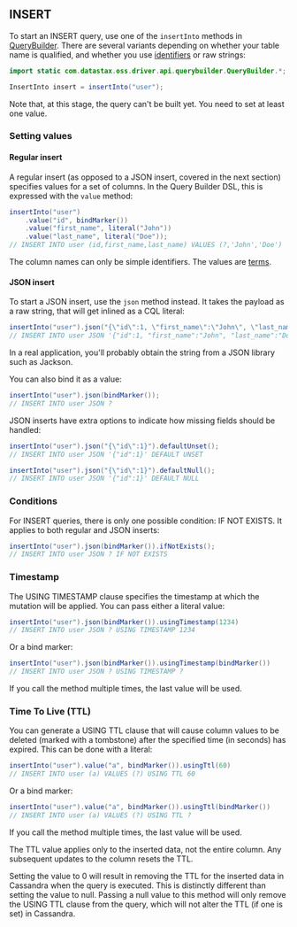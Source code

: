 ## INSERT

To start an INSERT query, use one of the `insertInto` methods in [QueryBuilder]. There are
several variants depending on whether your table name is qualified, and whether you use
[identifiers](../../case_sensitivity/) or raw strings:

```java
import static com.datastax.oss.driver.api.querybuilder.QueryBuilder.*;

InsertInto insert = insertInto("user");
```

Note that, at this stage, the query can't be built yet. You need to set at least one value.

### Setting values

#### Regular insert

A regular insert (as opposed to a JSON insert, covered in the next section) specifies values for a
set of columns. In the Query Builder DSL, this is expressed with the `value` method:

```java
insertInto("user")
    .value("id", bindMarker())
    .value("first_name", literal("John"))
    .value("last_name", literal("Doe"));
// INSERT INTO user (id,first_name,last_name) VALUES (?,'John','Doe')
```

The column names can only be simple identifiers. The values are [terms](../term).

#### JSON insert

To start a JSON insert, use the `json` method instead. It takes the payload as a raw string, that
will get inlined as a CQL literal:

```java
insertInto("user").json("{\"id\":1, \"first_name\":\"John\", \"last_name\":\"Doe\"}");
// INSERT INTO user JSON '{"id":1, "first_name":"John", "last_name":"Doe"}'
```

In a real application, you'll probably obtain the string from a JSON library such as Jackson.

You can also bind it as a value:

```java
insertInto("user").json(bindMarker());
// INSERT INTO user JSON ?
```

JSON inserts have extra options to indicate how missing fields should be handled:

```java
insertInto("user").json("{\"id\":1}").defaultUnset();
// INSERT INTO user JSON '{"id":1}' DEFAULT UNSET

insertInto("user").json("{\"id\":1}").defaultNull();
// INSERT INTO user JSON '{"id":1}' DEFAULT NULL
```

### Conditions

For INSERT queries, there is only one possible condition: IF NOT EXISTS. It applies to both regular
and JSON inserts:

```java
insertInto("user").json(bindMarker()).ifNotExists();
// INSERT INTO user JSON ? IF NOT EXISTS
```

### Timestamp

The USING TIMESTAMP clause specifies the timestamp at which the mutation will be applied. You can
pass either a literal value:

```java
insertInto("user").json(bindMarker()).usingTimestamp(1234)
// INSERT INTO user JSON ? USING TIMESTAMP 1234
```

Or a bind marker:

```java
insertInto("user").json(bindMarker()).usingTimestamp(bindMarker())
// INSERT INTO user JSON ? USING TIMESTAMP ?
```

If you call the method multiple times, the last value will be used.

### Time To Live (TTL)

You can generate a USING TTL clause that will cause column values to be deleted (marked with a
tombstone) after the specified time (in seconds) has expired. This can be done with a literal:

```java
insertInto("user").value("a", bindMarker()).usingTtl(60)
// INSERT INTO user (a) VALUES (?) USING TTL 60
```

Or a bind marker:

```java
insertInto("user").value("a", bindMarker()).usingTtl(bindMarker())
// INSERT INTO user (a) VALUES (?) USING TTL ?
```

If you call the method multiple times, the last value will be used.

The TTL value applies only to the inserted data, not the entire column. Any subsequent updates to
the column resets the TTL.

Setting the value to 0 will result in removing the TTL for the inserted data in Cassandra when the query
is executed. This is distinctly different than setting the value to null. Passing a null value to
this method will only remove the USING TTL clause from the query, which will not alter the TTL (if
one is set) in Cassandra.

[QueryBuilder]: https://docs.datastax.com/en/drivers/java/4.10/com/datastax/oss/driver/api/querybuilder/QueryBuilder.html